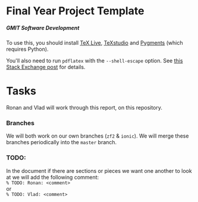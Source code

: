 # Final Year Project Template
##### GMIT Software Development

To use this, you should install [TeX Live](https://www.tug.org/texlive/), [TeXstudio](http://www.texstudio.org/) and [Pygments](http://pygments.org/download/) (which requires Python).

You'll also need to run ```pdflatex``` with the ```--shell-escape``` option.
See [this Stack Exchange post](http://tex.stackexchange.com/questions/99475/how-to-invoke-latex-with-the-shell-escape-flag-in-texmakerx) for details.

# Tasks
Ronan and Vlad will work through this report, on this repository.

### Branches
We will both work on our own branches (`zf2` & `ionic`).
We will merge these branches periodically into the `master` branch.

### TODO:
In the document if there are sections or pieces we want one another to look at
we will add the following comment:  
`% TODO: Ronan: <comment>`  
or  
`% TODO: Vlad: <comment>`  


